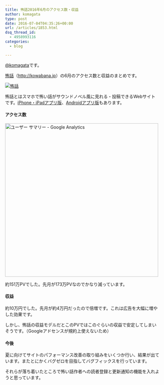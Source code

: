 ```yaml
---
title: 怖話2016年6月のアクセス数・収益
author: komagata
type: post
date: 2016-07-04T04:35:26+00:00
url: /articles/1853.html
dsq_thread_id:
  - 4958993116
categories:
  - blog

---
```

[@komagata][1]です。

<a title="怖話" href="http://kowabana.jp" target="_blank">怖話</a>（<a title="怖話" href="http://kowabana.jp" target="_blank">http://kowabana.jp</a>）の6月のアクセス数と収益のまとめです。

<p class="center">
  <a href="http://kowabana.jp"><img src="https://i.gyazo.com/7ac945b83db4936a1cd4947a6ea0c60b.png" alt="怖話" /></a>
</p>

怖話とはスマホで怖い話がサウンドノベル風に見れる・投稿できるWebサイトです。<a title="怖話iPhone・iPadアプリ版" href="https://itunes.apple.com/jp/app/bu-hua-zui-buno1wan5000huano/id564486792?l=ja&mt=8" target="_blank">iPhone・iPadアプリ版</a>、<a title="怖話Androidアプリ版" href="https://play.google.com/store/apps/details?id=jp.fjord.kowabana" target="_blank">Androidアプリ版</a>もあります。

#### アクセス数

<p class="center">
  <img src="https://gyazo.com/092190a3bc1027011b81a44849a0a8c6.png" alt="ユーザー サマリー - Google Analytics" width="500px" />
</p>

約151万PVでした。先月が173万PVなのでかなり減っています。

#### 収益

約10万円でした。先月が約4万円だったので倍増です。これは広告を大幅に増やした効果です。

しかし、怖話の収益モデルだとこのPVではこのぐらいの収益で安定してしまいそうです。（Googleアドセンスが規約上使えないため）

#### 今後

夏に向けてサイトのパフォーマンス改善の取り組みをいくつか行い、結果が出ています。またとにかくバグゼロを目指してバグフィックスを行っています。
  
それらが落ち着いたところで怖い話作者への読者登録と更新通知の機能を入れようと思っています。

 [1]: http://twitter.com/komagata